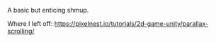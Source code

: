 A basic but enticing shmup.


Where I left off:
https://pixelnest.io/tutorials/2d-game-unity/parallax-scrolling/